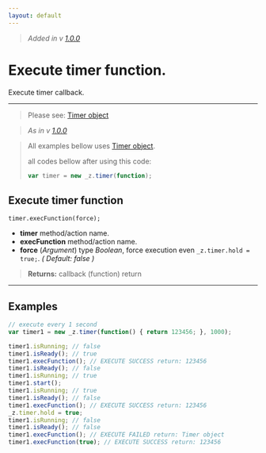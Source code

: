```yaml
---
layout: default
---
```

> _Added in v [1.0.0](https://github.com/hlaCk/UnderZ/tree/clean1.0.0)_
# Execute timer function.
Execute timer callback.

***

> Please see: [Timer object](https://github.com/hlaCk/UnderZ/wiki/.timer()#timer-object)

> _As in v [1.0.0](https://github.com/hlaCk/UnderZ/tree/clean1.0.0)_

> All examples bellow uses [Timer object](https://github.com/hlaCk/UnderZ/wiki/.timer()#timer-object).
> 
> all codes bellow after using this code:
> ```js
> var timer = new _z.timer(function);
> ```

## Execute timer function
`timer.execFunction(force);`

* **timer** method/action name.
* **execFunction** method/action name.
* **force** (_Argument_) type _Boolean_, force execution even `_z.timer.hold = true;`. _( Default: false )_

> **Returns:** callback (function) return

***

## Examples
```js
// execute every 1 second
var timer1 = new _z.timer(function() { return 123456; }, 1000);

timer1.isRunning; // false
timer1.isReady(); // true
timer1.execFunction(); // EXECUTE SUCCESS return: 123456
timer1.isReady(); // false
timer1.isRunning; // true
timer1.start();
timer1.isRunning; // true
timer1.isReady(); // false
timer1.execFunction(); // EXECUTE SUCCESS return: 123456
_z.timer.hold = true;
timer1.isRunning; // false
timer1.isReady(); // false
timer1.execFunction(); // EXECUTE FAILED return: Timer object
timer1.execFunction(true); // EXECUTE SUCCESS return: 123456
```
